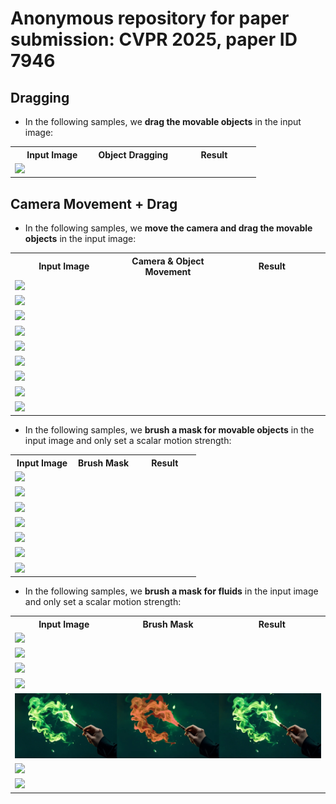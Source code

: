 # Anonymous repository for paper submission: CVPR 2025, paper ID 7946


## Dragging

- In the following samples, we **drag the movable objects** in the input image:


<table>
  <tr>
    <th width=34% style="text-align:center">Input Image</th>
    <th width=32% style="text-align:center">Object Dragging</th>
    <th width=34% style="text-align:center">Result</th>
  </tr>
  <tr>
    <td colspan="3"><img src="gif/man.gif"></td>
  </tr>
</table>



## Camera Movement + Drag

- In the following samples, we **move the camera and drag the movable objects** in the input image:


<table>
  <tr>
    <th width=34% style="text-align:center">Input Image</th>
    <th width=32% style="text-align:center">Camera & Object Movement</th>
    <th width=34% style="text-align:center">Result</th>
  </tr>
  <tr>
    <td colspan="3" ><img src="gif/duck_run.gif"></td>
  </tr>
  <tr>
    <td colspan="3"><img src="gif/jellyfish.gif"></td>
  </tr>
  <tr>
    <td colspan="3"><img src="gif/moon_walk.gif"></td>
  </tr>
  <tr>
    <td colspan="3"><img src="gif/polarbear2.gif"></td>
  </tr>
  <tr>
    <td colspan="3"><img src="gif/swan.gif"></td>
  </tr>
  <tr>
    <td colspan="3"><img src="gif/wolf.gif"></td>
  </tr>
  <tr>
    <td colspan="3"><img src="gif/ball.gif"></td>
  </tr>
  <tr>
    <td colspan="3"><img src="gif/boat.gif"></td>
  </tr>
  <tr>
    <td colspan="3"><img src="gif/cat.gif"></td>
  </tr>
</table>

- In the following samples, we **brush a  mask for movable objects** in the input image and only set a scalar motion strength:

<table>
  <tr>
    <th width=34% style="text-align:center">Input Image</th>
    <th width=32% style="text-align:center">Brush Mask</th>
    <th width=34% style="text-align:center">Result</th>
  </tr>
  <tr>
    <td colspan="3" ><img src="gif/make_cake.gif"></td>
  </tr>
  <tr>
    <td colspan="3"><img src="gif/dog_wash.gif"></td>
  </tr>
  <tr>
    <td colspan="3"><img src="gif/duck_stand.gif"></td>
  </tr>
  <tr>
    <td colspan="3"><img src="gif/play_guitar.gif"></td>
  </tr>
  <tr>
    <td colspan="3"><img src="gif/llama.gif"></td>
  </tr>
  <tr>
    <td colspan="3"><img src="gif/dive.gif"></td>
  </tr>
  <tr>
    <td colspan="3"><img src="gif/dog_run.gif"></td>
  </tr>
</table>


- In the following samples, we **brush a  mask for fluids** in the input image and only set a scalar motion strength:

<table>
  <tr>
    <th width=34% style="text-align:center">Input Image</th>
    <th width=32% style="text-align:center">Brush Mask</th>
    <th width=34% style="text-align:center">Result</th>
  </tr>
  <tr>
    <td colspan="3"><img src="gif/chimney.gif"></td>
  </tr>
  <tr>
    <td colspan="3"><img src="gif/explode.gif"></td>
  </tr>
  <tr>
    <td colspan="3"><img src="gif/skeleton.gif"></td>
  </tr>
  <tr>
    <td colspan="3"><img src="gif/steamship.gif"></td>
  </tr>
  <tr>
    <td colspan="3"><img src="gif/wand.gif"></td>
  </tr>
  <tr>
    <td colspan="3"><img src="gif/candle.gif"></td>
  </tr>
  <tr>
    <td colspan="3" ><img src="gif/bonfire.gif"></td>
  </tr>
</table>
